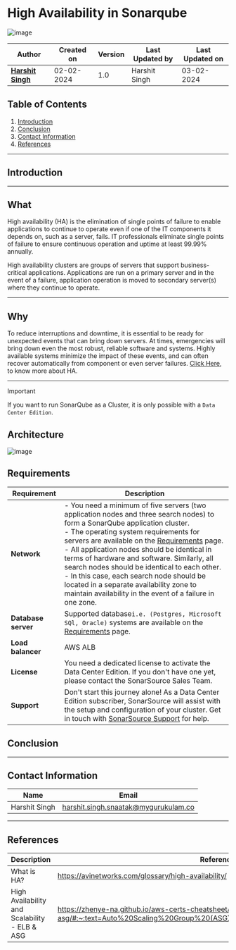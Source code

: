 # High Availability in Sonarqube
![image](https://github.com/avengers-p7/Documentation/assets/156056444/62618808-0025-4518-a9fd-5102cf1383e2)

| Author                                                           | Created on  | Version    | Last Updated by | Last Updated on |
| ---------------------------------------------------------------- | ----------- | ---------- | --------------- | --------------- |
| **[Harshit Singh](https://github.com/Panu-S-Harshit-Ninja-07)**  | 02-02-2024  | 1.0        | Harshit Singh   | 03-02-2024      |


## Table  of Contents

1. [Introduction](#Introduction)
2. [Conclusion](#Conclusion)
3. [Contact Information](#Contact-Information)
4. [References](#References)
***

## Introduction 

***
## What
High availability (HA) is the elimination of single points of failure to enable applications to continue to operate even if one of the IT components it depends on, such as a server, fails. IT professionals eliminate single points of failure to ensure continuous operation and uptime at least 99.99% annually.

High availability clusters are groups of servers that support business-critical applications. Applications are run on a primary server and in the event of a failure, application operation is moved to secondary server(s) where they continue to operate.
***
## Why 
To reduce interruptions and downtime, it is essential to be ready for unexpected events that can bring down servers. At times, emergencies will bring down even the most robust, reliable software and systems. Highly available systems minimize the impact of these events, and can often recover automatically from component or even server failures. [Click Here](https://avinetworks.com/glossary/high-availability/), to know more about HA.
***
> [!IMPORTANT]
> If you want to run SonarQube as a Cluster, it is only possible with a `Data Center Edition`.

## Architecture
![image](https://github.com/avengers-p7/Documentation/assets/156056444/ee503107-0b36-45ae-aed0-90ab0b1ada41)

## Requirements
| Requirement | Description |
| ----------- | ----------- |
| **Network**     | - You need a minimum of five servers (two application nodes and three search nodes) to form a SonarQube application cluster.<br>- The operating system requirements for servers are available on the [Requirements](https://docs.sonarsource.com/sonarqube/latest/requirements/prerequisites-and-overview/) page.<br>- All application nodes should be identical in terms of hardware and software. Similarly, all search nodes should be identical to each other.<br>- In this case, each search node should be located in a separate availability zone to maintain availability in the event of a failure in one zone. |
|  **Database server** |Supported database`i.e. (Postgres, Microsoft SQl, Oracle)` systems are available on the [Requirements](https://docs.sonarsource.com/sonarqube/latest/requirements/prerequisites-and-overview/) page. |
|**Load balancer**| AWS ALB |
| **License** | You need a dedicated license to activate the Data Center Edition. If you don't have one yet, please contact the SonarSource Sales Team. |
| **Support** | Don't start this journey alone! As a Data Center Edition subscriber, SonarSource will assist with the setup and configuration of your cluster. Get in touch with [SonarSource Support](https://sonarsource.atlassian.net/servicedesk/customer/user/login?destination=portals) for help.
## Conclusion
***

## Contact Information

|     Name         | Email  |
| -----------------| ------------------------------------ |
| Harshit Singh    | harshit.singh.snaatak@mygurukulam.co |
***

## References

| Description                                   | References  
| --------------------------------------------  | -------------------------------------------------|
| What is HA?                                   | https://avinetworks.com/glossary/high-availability/ |
| High Availability and Scalability - ELB & ASG | https://zhenye-na.github.io/aws-certs-cheatsheet/posts/ha-elb-asg/#:~:text=Auto%20Scaling%20Group%20(ASG),instances%20to%20a%20load%20balancer |
